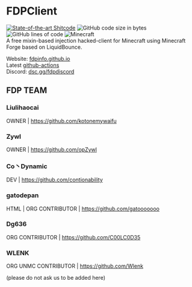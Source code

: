 # FDPClient 
[![State-of-the-art Shitcode](https://img.shields.io/static/v1?label=State-of-the-art&message=Shitcode&color=7B5804)](https://github.com/trekhleb/state-of-the-art-shitcode)
![GitHub code size in bytes](https://img.shields.io/github/languages/code-size/SkidderMC/FDPClient)
![GitHub lines of code](https://tokei.rs/b1/github/SkidderMC/FDPClient)
![Minecraft](https://img.shields.io/badge/game-Minecraft-brightgreen)  
A free mixin-based injection hacked-client for Minecraft using Minecraft Forge based on LiquidBounce.

Website: [fdpinfo.github.io](https://fdpinfo.github.io)  
Latest [github-actions](https://github.com/SkidderMC/FDPClient/actions/workflows/build.yml?query=event%3Apush)  
Discord: [dsc.gg/fdpdiscord](https://dsc.gg/fdpdiscord)

## FDP TEAM

### Liulihaocai
OWNER | https://github.com/kotonemywaifu

 ### Zywl
OWNER | https://github.com/opZywl

### Co丶Dynamic 
DEV | https://github.com/contionability

### gatodepan
HTML | ORG CONTRIBUTOR | https://github.com/gatooooooo

### Dg636
ORG CONTRIBUTOR | https://github.com/C00LC0D35

### WLENK 
ORG UNMC CONTRIBUTOR | https://github.com/Wlenk

(please do not ask us to be added here)
